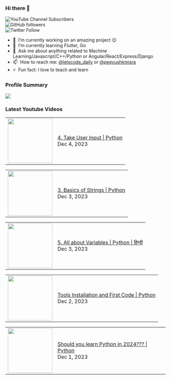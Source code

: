 ### Hi there 👋

![YouTube Channel Subscribers](https://img.shields.io/youtube/channel/subscribers/UCgmk1KXmrHXt_DO0kScyVmQ?style=social)  
![GitHub followers](https://img.shields.io/github/followers/misrapk?style=social)  
![Twitter Follow](https://img.shields.io/twitter/follow/peeyushkmisra?style=social)

- 🔭 &nbsp;I’m currently working on an amazing project :wink:
- 🌱 &nbsp;I’m currently learning Flutter, Go
- 💬 &nbsp;Ask me about anything related to Machine Learning/Javascript/C++/Python or Angular/React/Express/Django
- 📫 &nbsp;How to reach me: [@letscode_daily](https://www.instagram.com/letscode_daily/) or [@peeyushkmisra](https://www.instagram.com/peeyushkmisra/)
- ⚡ &nbsp;Fun fact: I love to teach and learn


### Profile Summary

![](https://github-profile-summary-cards.vercel.app/api/cards/profile-details?username=misrapk&theme=dracula)

### Latest Youtube Videos

<!-- YOUTUBE:START --><table><tr><td><a href="https://www.youtube.com/watch?v=T9ZeIXzUQsw"><img width="140px" src="https://i.ytimg.com/vi/T9ZeIXzUQsw/mqdefault.jpg"></a></td>
<td><a href="https://www.youtube.com/watch?v=T9ZeIXzUQsw">4. Take User Input | Python</a><br/>Dec 4, 2023</td></tr></table>
<table><tr><td><a href="https://www.youtube.com/watch?v=SBFAPGvIpBM"><img width="140px" src="https://i.ytimg.com/vi/SBFAPGvIpBM/mqdefault.jpg"></a></td>
<td><a href="https://www.youtube.com/watch?v=SBFAPGvIpBM">3. Basics of Strings | Python</a><br/>Dec 3, 2023</td></tr></table>
<table><tr><td><a href="https://www.youtube.com/watch?v=Tfb3GG1vkwk"><img width="140px" src="https://i.ytimg.com/vi/Tfb3GG1vkwk/mqdefault.jpg"></a></td>
<td><a href="https://www.youtube.com/watch?v=Tfb3GG1vkwk">5. All about Variables | Python | हिन्दी</a><br/>Dec 3, 2023</td></tr></table>
<table><tr><td><a href="https://www.youtube.com/watch?v=KVywiEy--lU"><img width="140px" src="https://i.ytimg.com/vi/KVywiEy--lU/mqdefault.jpg"></a></td>
<td><a href="https://www.youtube.com/watch?v=KVywiEy--lU">Tools Installation and First Code | Python</a><br/>Dec 2, 2023</td></tr></table>
<table><tr><td><a href="https://www.youtube.com/watch?v=-OVjPxSQC1s"><img width="140px" src="https://i.ytimg.com/vi/-OVjPxSQC1s/mqdefault.jpg"></a></td>
<td><a href="https://www.youtube.com/watch?v=-OVjPxSQC1s">Should you learn Python in 2024??? | Python</a><br/>Dec 1, 2023</td></tr></table>
<!-- YOUTUBE:END -->
